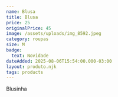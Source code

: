 ```yaml
---
name: Blusa
title: Blusa
price: 25
originalPrice: 45
image: /assets/uploads/img_8592.jpeg
category: roupas
size: M
badge:
  text: Novidade
dateAdded: 2025-08-06T15:54:00.000-03:00
layout: produto.njk
tags: products
---
```

Blusinha
